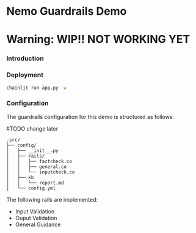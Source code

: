 # Nemo Guardrails Demo

# Warning: WIP!! NOT WORKING YET

### Introduction

### Deployment

```bash
chainlit run app.py -w
```



### Configuration
The guardrails configuration for this demo is structured as follows: 

#TODO change later

```
.src/
├── config/
│   ├── __init__.py
│   ├── rails/
│   │   ├── factcheck.co
│   │   ├── general.co
│   │   └── inputcheck.co
│   ├── kb
│   │   └── report.md
│   └── config.yml
```

The following rails are implemented:
- Input Validation
- Ouput Validation
- General Guidance

